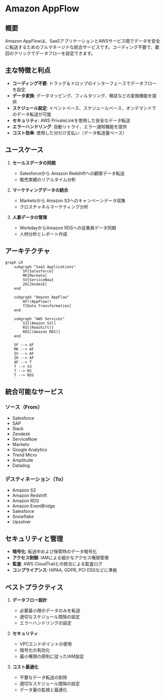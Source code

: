 # Amazon AppFlow

## 概要
Amazon AppFlowは、SaaSアプリケーションとAWSサービス間でデータを安全に転送するためのフルマネージドな統合サービスです。コーディング不要で、数回のクリックでデータフローを設定できます。

## 主な特徴と利点

- **コーディング不要**: ドラッグ＆ドロップのインターフェースでデータフローを設定
- **データ変換**: データマッピング、フィルタリング、検証などの変換機能を提供
- **スケジュール設定**: イベントベース、スケジュールベース、オンデマンドでのデータ転送が可能
- **セキュリティ**: AWS PrivateLinkを使用した安全なデータ転送
- **エラーハンドリング**: 自動リトライ、エラー通知機能を提供
- **コスト効率**: 使用した分だけ支払い（データ転送量ベース）

## ユースケース

1. **セールスデータの同期**
   - Salesforceから Amazon Redshiftへの顧客データ転送
   - 販売実績のリアルタイム分析

2. **マーケティングデータの統合**
   - Marketoから Amazon S3へのキャンペーンデータ収集
   - クロスチャネルマーケティング分析

3. **人事データの管理**
   - WorkdayからAmazon RDSへの従業員データ同期
   - 人材分析とレポート作成

## アーキテクチャ

```mermaid
graph LR
    subgraph "SaaS Applications"
        SF[Salesforce]
        MK[Marketo]
        SV[ServiceNow]
        ZH[Zendesk]
    end

    subgraph "Amazon AppFlow"
        AF((AppFlow))
        T[Data Transformation]
    end

    subgraph "AWS Services"
        S3[(Amazon S3)]
        RS[(Redshift)]
        RDS[(Amazon RDS)]
    end

    SF --> AF
    MK --> AF
    SV --> AF
    ZH --> AF
    AF --> T
    T --> S3
    T --> RS
    T --> RDS
```

## 統合可能なサービス

### ソース（From）
- Salesforce
- SAP
- Slack
- Zendesk
- ServiceNow
- Marketo
- Google Analytics
- Trend Micro
- Amplitude
- Datadog

### デスティネーション（To）
- Amazon S3
- Amazon Redshift
- Amazon RDS
- Amazon EventBridge
- Salesforce
- Snowflake
- Upsolver

## セキュリティと管理

- **暗号化**: 転送中および保管時のデータ暗号化
- **アクセス制御**: IAMによる細かなアクセス権限管理
- **監査**: AWS CloudTrailとの統合による監査ログ
- **コンプライアンス**: HIPAA, GDPR, PCI DSSなどに準拠

## ベストプラクティス

1. **データフロー設計**
   - 必要最小限のデータのみを転送
   - 適切なスケジュール間隔の設定
   - エラーハンドリングの設定

2. **セキュリティ**
   - VPCエンドポイントの使用
   - 暗号化の有効化
   - 最小権限の原則に従ったIAM設定

3. **コスト最適化**
   - 不要なデータ転送の削除
   - 適切なスケジュール間隔の設定
   - データ量の監視と最適化
